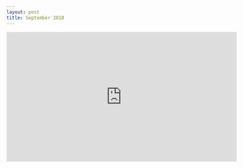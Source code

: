 ```yaml
---
layout: post
title: September 2018
---
```



<iframe width="600" height="338" src="https://www.youtube-nocookie.com/embed/ym2HSWOXar4?rel=0&amp;showinfo=0" frameborder="0" allow="autoplay; encrypted-media" allowfullscreen></iframe>
